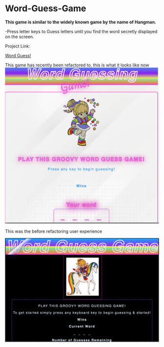 # Word-Guess-Game

**This game is similar to the widely known game by the name of Hangman.**

-Press letter keys to Guess letters until you find the word secretly displayed on the screen.

Project Link:

[Word Guess!](https://dragon-stark.github.io/Word-Guess.io/)

This game has recently been refactored to, this is what it looks like now  ![Preview of Game Screen](/assets/images/afterrefactoring.png )

This was the before refactoring user experience

 ![Preview of Game Screen](/assets/images/wordguessshot.jpg )
